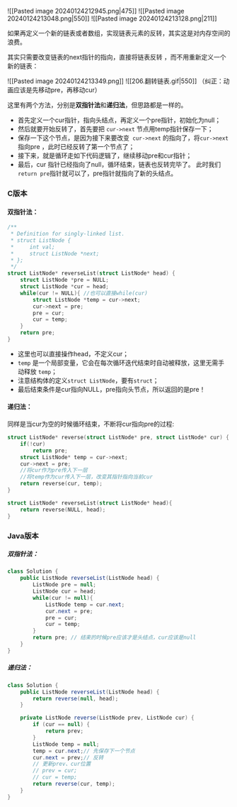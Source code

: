 ![[Pasted image 20240124212945.png|475]]
![[Pasted image 20240124213048.png|550]]
![[Pasted image 20240124213128.png|211]]

如果再定义一个新的链表或者数组，实现链表元素的反转，其实这是对内存空间的浪费。

其实只需要改变链表的next指针的指向，直接将链表反转 ，而不用重新定义一个新的链表：

![[Pasted image 20240124213349.png]]
![[206.翻转链表.gif|550]]
（纠正：动画应该是先移动pre，再移动cur）

这里有两个方法，分别是**双指针法**和**递归法**，但思路都是一样的。

- 首先定义一个cur指针，指向头结点，再定义一个pre指针，初始化为null；
- 然后就要开始反转了，首先要把 `cur->next` 节点用temp指针保存一下；
- 保存一下这个节点，是因为接下来要改变` cur->next` 的指向了，将`cur->next` 指向pre ，此时已经反转了第一个节点了；
- 接下来，就是循环走如下代码逻辑了，继续移动pre和cur指针；
- 最后，cur 指针已经指向了null，循环结束，链表也反转完毕了。 此时我们`return pre`指针就可以了，pre指针就指向了新的头结点。

### C版本
#### 双指针法：

```c
/**
 * Definition for singly-linked list.
 * struct ListNode {
 *     int val;
 *     struct ListNode *next;
 * };
 */
struct ListNode* reverseList(struct ListNode* head) {
    struct ListNode *pre = NULL;
    struct ListNode *cur = head;
    while(cur != NULL){ //也可以直接while(cur)
        struct ListNode *temp = cur->next;
        cur->next = pre;
        pre = cur;
        cur = temp;
    }
    return pre;
}
```
- 这里也可以直接操作head，不定义cur；
- `temp` 是一个局部变量，它会在每次循环迭代结束时自动被释放，这里无需手动释放 `temp`；
- 注意结构体的定义`struct ListNode`，要有`struct`；
- 最后结束条件是cur指向NULL，pre指向头节点，所以返回的是pre！
#### 递归法：

同样是当cur为空的时候循环结束，不断将cur指向pre的过程:

```c
struct ListNode* reverse(struct ListNode* pre, struct ListNode* cur) {
    if(!cur)
        return pre;
    struct ListNode* temp = cur->next;
    cur->next = pre;
    //将cur作为pre传入下一层
    //将temp作为cur传入下一层，改变其指针指向当前cur
    return reverse(cur, temp);
}

struct ListNode* reverseList(struct ListNode* head){
    return reverse(NULL, head);
}
```



### Java版本

##### 双指针法：

```java
class Solution {
    public ListNode reverseList(ListNode head) {
        ListNode pre = null;
        ListNode cur = head;
        while(cur != null){
            ListNode temp = cur.next;
            cur.next = pre;
            pre = cur;
            cur = temp;
        }
        return pre; // 结束的时候pre应该才是头结点，cur应该是null
    }
}
```
##### 递归法：

```java
class Solution {
    public ListNode reverseList(ListNode head) {
        return reverse(null, head);
    }

    private ListNode reverse(ListNode prev, ListNode cur) {
        if (cur == null) {
            return prev;
        }
        ListNode temp = null;
        temp = cur.next;// 先保存下一个节点
        cur.next = prev;// 反转
        // 更新prev、cur位置
        // prev = cur;
        // cur = temp;
        return reverse(cur, temp);
    }
}
```